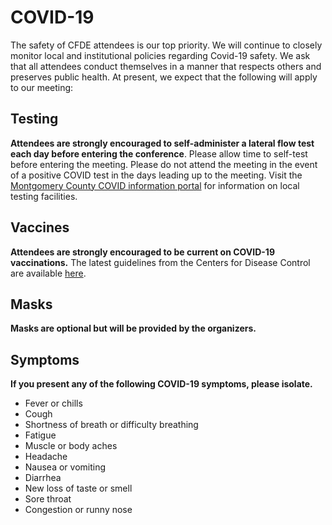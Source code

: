 # COVID-19

The safety of CFDE attendees is our top priority.  We will continue to closely monitor local and institutional policies regarding Covid-19 safety. We ask that all attendees conduct themselves in a manner that respects others and preserves public health. At present, we expect that the following will apply to our meeting:  

## Testing 

**Attendees are strongly encouraged to self-administer a lateral flow test each day before entering the conference**. Please allow time to self-test before entering the meeting. Please do not attend the meeting in the event of a positive COVID test in the days leading up to the meeting. Visit the [Montgomery County COVID information portal](https://gcc02.safelinks.protection.outlook.com/?url=https%3A%2F%2Fwww.montgomerycountymd.gov%2Fcovid19%2Ftesting.html&data=05%7C01%7Ckinsingc%40mail.nih.gov%7C73634348915c47a0c2dd08da3e8d7bdd%7C14b77578977342d58507251ca2dc2b06%7C0%7C0%7C637891074789020539%7CUnknown%7CTWFpbGZsb3d8eyJWIjoiMC4wLjAwMDAiLCJQIjoiV2luMzIiLCJBTiI6Ik1haWwiLCJXVCI6Mn0%3D%7C3000%7C%7C%7C&sdata=%2FNqRJ1scfB2C5SMx5ua6O2olduaRJqIkpoV9Szfj1Xw%3D&reserved=0) for information on local testing facilities. 

## Vaccines 

**Attendees are strongly encouraged to be current on COVID-19 vaccinations.**  The latest guidelines from the Centers for Disease Control are available [here](https://www.cdc.gov/vaccines/covid-19/downloads/COVID-19-vacc-schedule-at-a-glance-508.pdf).

## Masks 

**Masks are optional but will be provided by the organizers.** 


## Symptoms

**If you present any of the following COVID-19 symptoms, please isolate.** 

* Fever or chills
* Cough
* Shortness of breath or difficulty breathing
* Fatigue
* Muscle or body aches
* Headache
* Nausea or vomiting
* Diarrhea
* New loss of taste or smell
* Sore throat
* Congestion or runny nose

